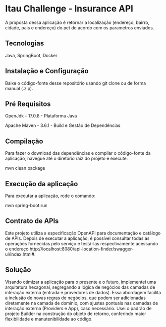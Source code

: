 
# Itau Challenge - Insurance API

A proposta dessa aplicação é retornar a localização (endereço, bairro, cidade, pais e endereço) do pet de acordo com os parametros enviados.

## Tecnologias
Java, SpringBoot, Docker

## Instalação e Configuração

Baixe o código-fonte desse repositório usando git clone ou de forma manual (.zip).

## Pré Requisitos
OpenJdk - 17.0.8 - Plataforma Java

Apache Maven - 3.6.1  - Build e Gestão de Dependências

## Compilação
Para fazer o download das dependências e compilar o código-fonte da aplicação, navegue até o diretório raiz do projeto e execute:

mvn clean package

## Execução da aplicação
Para executar a aplicação, rode o comando:

mvn spring-boot:run

## Contrato de APIs
Este projeto utiliza a especificação OpenAPI para documentação e catálogo de APIs. Depois de executar a aplicação, é possível consultar todas as operações fornecidas pelo serviço e testá-las respectivamente acessando o endereço http://localhost:8080/api-location-finder/swagger-ui/index.html#.

## Solução

Visando otimizar a aplicação para o presente e o futuro, implementei uma arquitetura hexagonal, segregando a lógica de negócios das camadas de interação externa (entrada e provedores de dados).
Essa abordagem facilita a inclusão de novas regras de negócios, que podem ser adicionadas diretamente na camada de domínio, com ajustes pontuais nas camadas de interação externa (Providers e App), caso necessário.
Usei o padrão de projeto Builder na construção do objeto de retorno, conferindo maior flexibilidade e manutenibilidade ao código.
